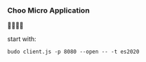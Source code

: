 ### Choo Micro Application    

🍺🍷🙋🙊

start with:    
```
budo client.js -p 8080 --open -- -t es2020
```
